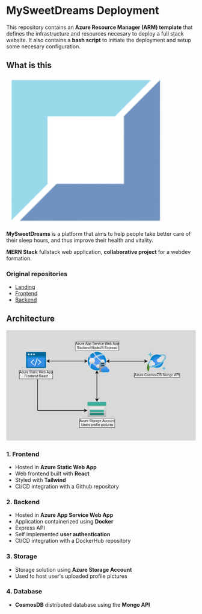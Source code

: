 # MySweetDreams Deployment 
This repository contains an **Azure Resource Manager (ARM) template** that defines the infrastructure and resources necesary to deploy a full stack website.
It also contains a **bash script** to initiate the deployment and setup some necesary configuration.

## What is this
![App logo](./readme-assets/logo.png)

**MySweetDreams** is a platform that aims to help people take better care of their sleep hours, and thus improve their health and vitality.

**MERN Stack** fullstack web application, **collaborative project** for a webdev formation.

### Original repositories
- [Landing](https://github.com/angelrcd/mysweetdreams-landing)
- [Frontend](https://github.com/angelrcd/mysweetdreams)
- [Backend](https://github.com/NuberuSH/mysweetdreams-back)

## Architecture
![App logo](./readme-assets/diagram.png)

### 1. Frontend
- Hosted in **Azure Static Web App**
- Web frontend built with **React**
- Styled with **Tailwind**
- CI/CD integration with a Github repository

### 2. Backend
- Hosted in **Azure App Service Web App**
- Application containerized using **Docker**
- Express API
- Self implemented **user authentication**
- CI/CD integration with a DockerHub repository

### 3. Storage
- Storage solution using **Azure Storage Account**
- Used to host user's uploaded profile pictures

### 4. Database
- **CosmosDB** distributed database using the **Mongo API**